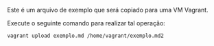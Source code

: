 Este é um arquivo de exemplo que será copiado para uma VM Vagrant.

Execute o seguinte comando para realizar tal operação:

`vagrant upload exemplo.md /home/vagrant/exemplo.md2`

